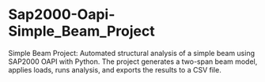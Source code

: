 # Sap2000-Oapi-Simple_Beam_Project
Simple Beam Project: Automated structural analysis of a simple beam using SAP2000 OAPI with Python. The project generates a two-span beam model, applies loads, runs analysis, and exports the results to a CSV file.
